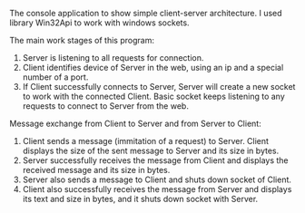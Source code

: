 The console application to show simple client-server architecture. I used library Win32Api to work with windows sockets. 

The main work stages of this program:
1. Server is listening to all requests for connection.
2. Client identifies device of Server in the web, using an ip and a special number of a port.
3. If Client successfully connects to Server, Server will create a new socket to work with the connected Client. 
   Basic socket keeps listening to any requests to connect to Server from the web.
   


Message exchange from Client to Server and from Server to Client:
1. Client sends a message (immitation of a request) to Server. Client displays the size of the sent message to Server and its size in bytes.
2. Server successfully receives the message from Client and displays the received message and its size in bytes. 
3. Server also sends a message to Client and shuts down socket of Client.
4. Client also successfully receives the message from Server and displays its text and size in bytes, and it shuts down socket with Server.
